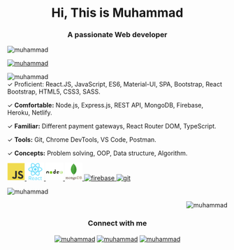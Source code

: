 <h1 align="center">Hi, This is Muhammad</h1>
<h3 align="center">A passionate Web developer </h3>

<p align="left"> <img src="https://komarev.com/ghpvc/?username=ajauntor&label=Profile%20views&color=0e75b6&style=flat" alt="muhammad" /> </p>

<p align="left"> <a href="https://twitter.com/muhammad_1_amin" target="blank"><img src="https://img.shields.io/twitter/follow/muhammad_1_amin?logo=twitter&style=for-the-badge" alt="muhammad" /></a> </p>
<p><img align="left" src="https://github-readme-stats.vercel.app/api/top-langs?username=muhammad-alamin1&show_icons=true&locale=en&layout=compact" alt="muhammad" /></p>
<br />
✓ Proficient: React.JS, JavaScript, ES6, Material-UI, SPA, Bootstrap, React Bootstrap, HTML5, CSS3, SASS.

✓ __Comfortable:__ Node.js, Express.js, REST API, MongoDB, Firebase, Heroku, Netlify.

✓ __Familiar:__ Different payment gateways, React Router DOM, TypeScript.

✓ __Tools:__ Git, Chrome DevTools, VS Code, Postman.

✓ __Concepts:__ Problem solving, OOP, Data structure, Algorithm.
<br />
<p align="left"> <a href="https://developer.mozilla.org/en-US/docs/Web/JavaScript" target="_blank"> <img src="https://raw.githubusercontent.com/devicons/devicon/master/icons/javascript/javascript-original.svg" alt="javascript" width="40" height="40"/> </a> <a href="https://reactjs.org/" target="_blank"> <img src="https://raw.githubusercontent.com/devicons/devicon/master/icons/react/react-original-wordmark.svg" alt="react" width="40" height="40"/> </a> <a href="https://nodejs.org" target="_blank"> <img src="https://raw.githubusercontent.com/devicons/devicon/master/icons/nodejs/nodejs-original-wordmark.svg" alt="nodejs" width="40" height="40"/> </a>  <a href="https://www.mongodb.com/" target="_blank"> <img src="https://raw.githubusercontent.com/devicons/devicon/master/icons/mongodb/mongodb-original-wordmark.svg" alt="mongodb" width="40" height="40"/>  </a>  <a href="https://firebase.google.com/" target="_blank"> <img src="https://www.vectorlogo.zone/logos/firebase/firebase-icon.svg" alt="firebase" width="40" height="40"/> </a> <a href="https://git-scm.com/" target="_blank"> <img src="https://www.vectorlogo.zone/logos/git-scm/git-scm-icon.svg" alt="git" width="40" height="40"/> </a></p>

<p><img align="" src="https://github-readme-streak-stats.herokuapp.com/?user=Muhammad-Alamin01&" alt="muhammad" /></p>
<p>&nbsp;<img align="right" src="https://github-readme-stats.vercel.app/api?username=Muhammad-Alamin01&show_icons=true&locale=en" alt="muhammad" /></p>

<h3 align="center">Connect with me</h3>
<p align="center">
<a href="https://twitter.com/muhammad_1_amin" target="_blank"><img align="center" src="https://cdn.jsdelivr.net/npm/simple-icons@3.0.1/icons/twitter.svg" alt="muhammad" height="30" width="40" /></a>
<a href="https://www.linkedin.com/in/muhammad-al-amin01/" target="_blank"><img align="center" src="https://cdn.jsdelivr.net/npm/simple-icons@3.0.1/icons/linkedin.svg" alt="muhammad" height="30" width="40" /></a>
<a href="https://web.facebook.com/iqbalhossain05" target="_blank"><img align="center" src="https://cdn.jsdelivr.net/npm/simple-icons@3.0.1/icons/facebook.svg" alt="muhammad" height="30" width="40" /></a></p>
